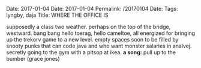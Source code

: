 Date: 2017-01-04
Date: 2017-01-04
Permalink: /20170104
Date: 
Tags: lyngby, daja
Title: WHERE THE OFFICE IS
  
supposedly a class two weather. perhaps on the top of the bridge, westward. bang bang hello toerag, hello cameltoe, all energized for bringing up the trekorv game to a new level. empty spaces soon to be filled by snooty punks that can code java and who want monster salaries in analvej. secretly going to the gym with a pitsop at ikea.
**a song:** pull up to the bumber (grace jones)